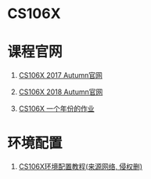 # CS106X

# 课程官网

1. [CS106X 2017 Autumn官网](https://web.stanford.edu/class/archive/cs/cs106x/cs106x.1182/index.shtml)

2. [CS106X 2018 Autumn官网](https://web.stanford.edu/class/archive/cs/cs106x/cs106x.1192/)
3. [CS106X 一个年份的作业](https://web.stanford.edu/class/cs106x/assignments.html)

# 环境配置

1. [CS106X环境配置教程(来源网络, 侵权删)](https://n0eb0mluamf.feishu.cn/docx/BAf1dLjTio7OfaxHzALcEHQonde  )

   